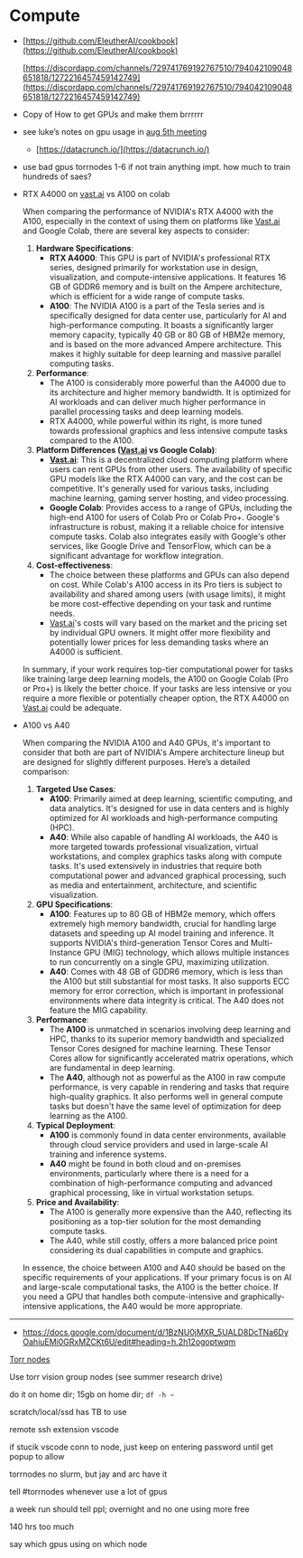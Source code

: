 # Compute

- [https://github.com/EleutherAI/cookbook](https://github.com/EleutherAI/cookbook)
    
    [https://discordapp.com/channels/729741769192767510/794042109048651818/1272216457459142749](https://discordapp.com/channels/729741769192767510/794042109048651818/1272216457459142749)
    
- Copy of How to get GPUs and make them brrrrrr

- see luke’s notes on gpu usage in [aug 5th meeting](Links%20to%20Fellowship%20Shared%20Files%207210eabe5bac45a0adee1dd6f1d92cd9/aug%205th%20meeting%20aa722651ec76486c8027ca9279d95893.md)
    - [https://datacrunch.io/](https://datacrunch.io/)
- use bad gpus torrnodes 1-6 if not train anything impt. how much to train hundreds of saes?

- RTX A4000 on [vast.ai](http://vast.ai/) vs A100 on colab
    
    When comparing the performance of NVIDIA's RTX A4000 with the A100, especially in the context of using them on platforms like [Vast.ai](http://vast.ai/) and Google Colab, there are several key aspects to consider:
    
    1. **Hardware Specifications**:
        - **RTX A4000**: This GPU is part of NVIDIA's professional RTX series, designed primarily for workstation use in design, visualization, and compute-intensive applications. It features 16 GB of GDDR6 memory and is built on the Ampere architecture, which is efficient for a wide range of compute tasks.
        - **A100**: The NVIDIA A100 is a part of the Tesla series and is specifically designed for data center use, particularly for AI and high-performance computing. It boasts a significantly larger memory capacity, typically 40 GB or 80 GB of HBM2e memory, and is based on the more advanced Ampere architecture. This makes it highly suitable for deep learning and massive parallel computing tasks.
    2. **Performance**:
        - The A100 is considerably more powerful than the A4000 due to its architecture and higher memory bandwidth. It is optimized for AI workloads and can deliver much higher performance in parallel processing tasks and deep learning models.
        - RTX A4000, while powerful within its right, is more tuned towards professional graphics and less intensive compute tasks compared to the A100.
    3. **Platform Differences ([Vast.ai](http://vast.ai/) vs Google Colab)**:
        - [**Vast.ai**](http://vast.ai/): This is a decentralized cloud computing platform where users can rent GPUs from other users. The availability of specific GPU models like the RTX A4000 can vary, and the cost can be competitive. It's generally used for various tasks, including machine learning, gaming server hosting, and video processing.
        - **Google Colab**: Provides access to a range of GPUs, including the high-end A100 for users of Colab Pro or Colab Pro+. Google's infrastructure is robust, making it a reliable choice for intensive compute tasks. Colab also integrates easily with Google's other services, like Google Drive and TensorFlow, which can be a significant advantage for workflow integration.
    4. **Cost-effectiveness**:
        - The choice between these platforms and GPUs can also depend on cost. While Colab's A100 access in its Pro tiers is subject to availability and shared among users (with usage limits), it might be more cost-effective depending on your task and runtime needs.
        - [Vast.ai](http://vast.ai/)'s costs will vary based on the market and the pricing set by individual GPU owners. It might offer more flexibility and potentially lower prices for less demanding tasks where an A4000 is sufficient.
    
    In summary, if your work requires top-tier computational power for tasks like training large deep learning models, the A100 on Google Colab (Pro or Pro+) is likely the better choice. If your tasks are less intensive or you require a more flexible or potentially cheaper option, the RTX A4000 on [Vast.ai](http://vast.ai/) could be adequate.
    
- A100 vs A40
    
    When comparing the NVIDIA A100 and A40 GPUs, it's important to consider that both are part of NVIDIA's Ampere architecture lineup but are designed for slightly different purposes. Here’s a detailed comparison:
    
    1. **Targeted Use Cases**:
        - **A100**: Primarily aimed at deep learning, scientific computing, and data analytics. It's designed for use in data centers and is highly optimized for AI workloads and high-performance computing (HPC).
        - **A40**: While also capable of handling AI workloads, the A40 is more targeted towards professional visualization, virtual workstations, and complex graphics tasks along with compute tasks. It's used extensively in industries that require both computational power and advanced graphical processing, such as media and entertainment, architecture, and scientific visualization.
    2. **GPU Specifications**:
        - **A100**: Features up to 80 GB of HBM2e memory, which offers extremely high memory bandwidth, crucial for handling large datasets and speeding up AI model training and inference. It supports NVIDIA's third-generation Tensor Cores and Multi-Instance GPU (MIG) technology, which allows multiple instances to run concurrently on a single GPU, maximizing utilization.
        - **A40**: Comes with 48 GB of GDDR6 memory, which is less than the A100 but still substantial for most tasks. It also supports ECC memory for error correction, which is important in professional environments where data integrity is critical. The A40 does not feature the MIG capability.
    3. **Performance**:
        - The **A100** is unmatched in scenarios involving deep learning and HPC, thanks to its superior memory bandwidth and specialized Tensor Cores designed for machine learning. These Tensor Cores allow for significantly accelerated matrix operations, which are fundamental in deep learning.
        - The **A40**, although not as powerful as the A100 in raw compute performance, is very capable in rendering and tasks that require high-quality graphics. It also performs well in general compute tasks but doesn't have the same level of optimization for deep learning as the A100.
    4. **Typical Deployment**:
        - **A100** is commonly found in data center environments, available through cloud service providers and used in large-scale AI training and inference systems.
        - **A40** might be found in both cloud and on-premises environments, particularly where there is a need for a combination of high-performance computing and advanced graphical processing, like in virtual workstation setups.
    5. **Price and Availability**:
        - The A100 is generally more expensive than the A40, reflecting its positioning as a top-tier solution for the most demanding compute tasks.
        - The A40, while still costly, offers a more balanced price point considering its dual capabilities in compute and graphics.
    
    In essence, the choice between A100 and A40 should be based on the specific requirements of your applications. If your primary focus is on AI and large-scale computational tasks, the A100 is the better choice. If you need a GPU that handles both compute-intensive and graphically-intensive applications, the A40 would be more appropriate.
    

---

- https://docs.google.com/document/d/1BzNU0jMXR_5UALD8DcTNa6DyOahiuEMi0GRxMZCKt6U/edit#heading=h.2h12ogoptwqm
    
    

[Torr nodes](Compute%20e3182612433a4299b4035d5359548fa4/Torr%20nodes%203b93e6da492c4d519d6343510fc46f14.md)

Use torr vision group nodes (see summer research drive)

do it on home dir; 15gb on home dir; `df -h ~`

scratch/local/ssd has TB to use

remote ssh extension vscode

if stucik vscode conn to node, just keep on entering password until get popup to allow

torrnodes no slurm, but jay and arc have it

tell #torrnodes whenever use a lot of gpus

a week run should tell ppl; overnight and no one using more free

140 hrs too much

say which gpus using on which node